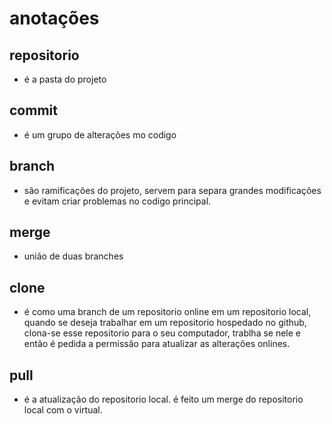# anotações

## repositorio
 - é a pasta do projeto

## commit
- é um grupo de alterações mo codigo
## branch
 - são ramificações do projeto, servem para separa grandes modificações e evitam criar problemas no codigo principal.

## merge
- união de duas branches

## clone
- é como uma branch de um repositorio online em um repositorio local, quando se deseja trabalhar em um repositorio hospedado no github, 
clona-se esse repositorio para o seu computador, trablha se nele e então é pedida a permissão para atualizar as alterações onlines.
## pull
- é a atualização do repositorio local. é feito um merge do repositorio local com o virtual.
